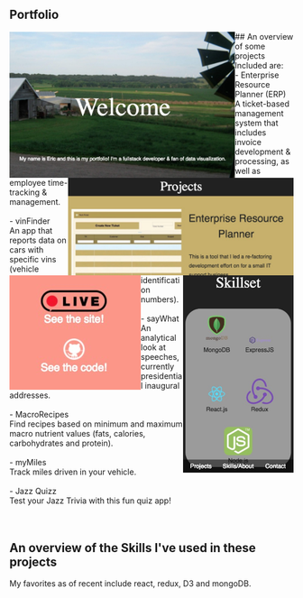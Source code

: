 ## Portfolio
<img src="imgs/port/welcome.jpg"  align="left" style="display:inline-block; max-width:400px; max-height:350px;">
<img src="imgs/port/projects.jpg" align="right" style="display:inline-block; max-width:400px; max-height:350px;">
<img src="imgs/port/links.jpg" align="left" style="display:inline-block; max-width:400px; max-height:350px;">
<img src="imgs/port/responsive.jpg" align="right" style="display:inline-block; max-width:400px; max-height:350px;">
## An overview of some projects 
Included are:</br>
	- Enterprise Resource Planner (ERP)</br>
		A ticket-based management system that includes invoice development & processing, as well as employee time-tracking & management.</br></br>
	- vinFinder</br>
		An app that reports data on cars with specific vins (vehicle identification numbers).</br></br>
	- sayWhat</br>
		An analytical look at speeches, currently presidential inaugural addresses.</br></br>
	- MacroRecipes</br>
		Find recipes based on minimum and maximum macro nutrient values (fats, calories, carbohydrates and protein).</br></br>
	- myMiles</br>
		Track miles driven in your vehicle.</br></br>
	- Jazz Quizz</br>
		Test your Jazz Trivia with this fun quiz app!</br></br></br>

## An overview of the Skills I've used in these projects
My favorites as of recent include react, redux, D3 and mongoDB.